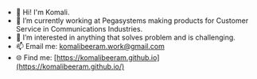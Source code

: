 
- 👋 Hi! I'm Komali.
- 🔭 I’m currently working at Pegasystems making products for Customer Service in Communications Industries.
- 🌱 I’m interested in anything that solves problem and is challenging.
- 📫 Email me: komalibeeram.work@gmail.com
- 🌐 Find me: [https://komalibeeram.github.io](https://komalibeeram.github.io/)
<!--
**komalibeeram/komalibeeram** is a ✨ _special_ ✨ repository because its `README.md` (this file) appears on your GitHub profile.

Here are some ideas to get you started:

- 🔭 I’m currently working on ...
- 🌱 I’m currently learning ...
- 👯 I’m looking to collaborate on ...
- 🤔 I’m looking for help with ...
- 💬 Ask me about ...
- 📫 How to reach me: ...
- 😄 Pronouns: ...
- ⚡ Fun fact: ...
-->
